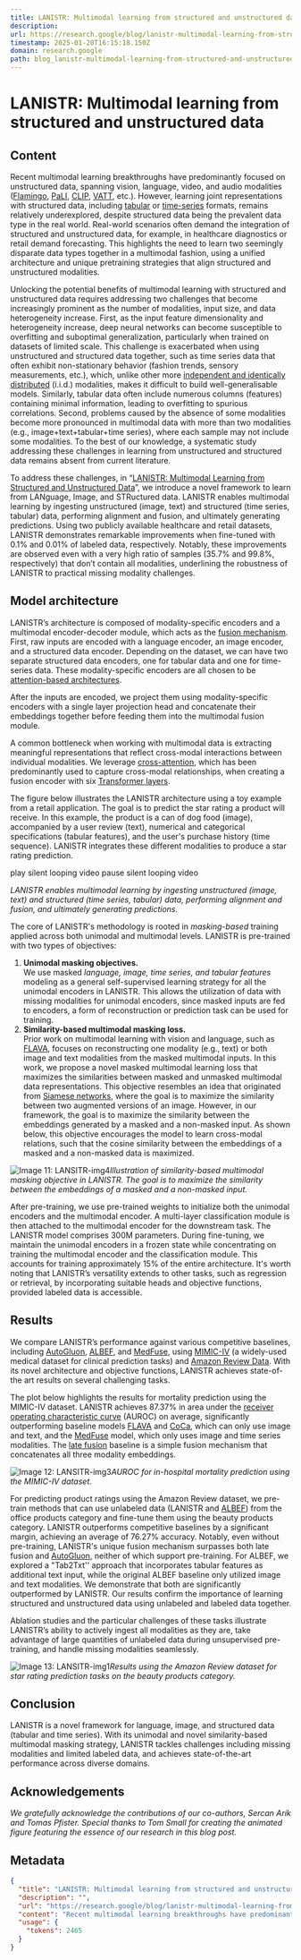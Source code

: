 ```yaml
---
title: LANISTR: Multimodal learning from structured and unstructured data
description: 
url: https://research.google/blog/lanistr-multimodal-learning-from-structured-and-unstructured-data/
timestamp: 2025-01-20T16:15:18.150Z
domain: research.google
path: blog_lanistr-multimodal-learning-from-structured-and-unstructured-data
---
```


# LANISTR: Multimodal learning from structured and unstructured data



## Content

Recent multimodal learning breakthroughs have predominantly focused on unstructured data, spanning vision, language, video, and audio modalities ([Flamingo](https://proceedings.neurips.cc/paper_files/paper/2022/hash/960a172bc7fbf0177ccccbb411a7d800-Abstract-Conference.html), [PaLI](https://arxiv.org/abs/2209.06794), [CLIP](https://proceedings.mlr.press/v139/radford21a), [VATT](https://proceedings.neurips.cc/paper/2021/hash/cb3213ada48302953cb0f166464ab356-Abstract.html), etc.). However, learning joint representations with structured data, including [tabular](https://www.orbitanalytics.com/tabular-data/#:~:text=The%20term%20%E2%80%9Ctabular%E2%80%9D%20refers%20to,the%20information%20in%20a%20table.) or [time-series](https://www.sciencedirect.com/topics/economics-econometrics-and-finance/time-series) formats, remains relatively underexplored, despite structured data being the prevalent data type in the real world. Real-world scenarios often demand the integration of structured and unstructured data, for example, in healthcare diagnostics or retail demand forecasting. This highlights the need to learn two seemingly disparate data types together in a multimodal fashion, using a unified architecture and unique pretraining strategies that align structured and unstructured modalities.

Unlocking the potential benefits of multimodal learning with structured and unstructured data requires addressing two challenges that become increasingly prominent as the number of modalities, input size, and data heterogeneity increase. First, as the input feature dimensionality and heterogeneity increase, deep neural networks can become susceptible to overfitting and suboptimal generalization, particularly when trained on datasets of limited scale. This challenge is exacerbated when using unstructured and structured data together, such as time series data that often exhibit non-stationary behavior (fashion trends, sensory measurements, etc.), which, unlike other more [independent and identically distributed](https://en.wikipedia.org/wiki/Independent_and_identically_distributed_random_variables) (i.i.d.) modalities, makes it difficult to build well-generalisable models. Similarly, tabular data often include numerous columns (features) containing minimal information, leading to overfitting to spurious correlations. Second, problems caused by the absence of some modalities become more pronounced in multimodal data with more than two modalities (e.g., image+text+tabular+time series), where each sample may not include some modalities. To the best of our knowledge, a systematic study addressing these challenges in learning from unstructured and structured data remains absent from current literature.

To address these challenges, in “[LANISTR: Multimodal Learning from Structured and Unstructured Data](https://arxiv.org/pdf/2305.16556.pdf)”, we introduce a novel framework to learn from LANguage, Image, and STRuctured data. LANISTR enables multimodal learning by ingesting unstructured (image, text) and structured (time series, tabular) data, performing alignment and fusion, and ultimately generating predictions. Using two publicly available healthcare and retail datasets, LANISTR demonstrates remarkable improvements when fine-tuned with 0.1% and 0.01% of labeled data, respectively. Notably, these improvements are observed even with a very high ratio of samples (35.7% and 99.8%, respectively) that don’t contain all modalities, underlining the robustness of LANISTR to practical missing modality challenges.

Model architecture
------------------

LANISTR’s architecture is composed of modality-specific encoders and a multimodal encoder-decoder module, which acts as the [fusion mechanism](https://en.wikipedia.org/wiki/Multimodal_interaction). First, raw inputs are encoded with a language encoder, an image encoder, and a structured data encoder. Depending on the dataset, we can have two separate structured data encoders, one for tabular data and one for time-series data. These modality-specific encoders are all chosen to be [attention-based architectures](https://arxiv.org/abs/1706.03762).

After the inputs are encoded, we project them using modality-specific encoders with a single layer projection head and concatenate their embeddings together before feeding them into the multimodal fusion module.

A common bottleneck when working with multimodal data is extracting meaningful representations that reflect cross-modal interactions between individual modalities. We leverage [cross-attention](https://en.wikipedia.org/wiki/Crossmodal_attention), which has been predominantly used to capture cross-modal relationships, when creating a fusion encoder with six [Transformer layers](https://arxiv.org/abs/2010.11929).

The figure below illustrates the LANISTR architecture using a toy example from a retail application. The goal is to predict the star rating a product will receive. In this example, the product is a can of dog food (image), accompanied by a user review (text), numerical and categorical specifications (tabular features), and the user's purchase history (time sequence). LANISTR integrates these different modalities to produce a star rating prediction.

play silent looping video pause silent looping video

_LANISTR enables multimodal learning by ingesting unstructured (image, text) and structured (time series, tabular) data, performing alignment and fusion, and ultimately generating predictions._

The core of LANISTR's methodology is rooted in _masking-based_ training applied across both unimodal and multimodal levels. LANISTR is pre-trained with two types of objectives:

1.  **Unimodal masking objectives.**  
    We use masked _language, image, time series, and tabular features_ modeling as a general self-supervised learning strategy for all the unimodal encoders in LANISTR. This allows the utilization of data with missing modalities for unimodal encoders, since masked inputs are fed to encoders, a form of reconstruction or prediction task can be used for training.
2.  **Similarity-based multimodal masking loss.**  
    Prior work on multimodal learning with vision and language, such as [FLAVA](https://arxiv.org/pdf/2112.04482), focuses on reconstructing one modality (e.g., text) or both image and text modalities from the masked multimodal inputs. In this work, we propose a novel masked multimodal learning loss that maximizes the similarities between masked and unmasked multimodal data representations. This objective resembles an idea that originated from [Siamese networks](https://arxiv.org/pdf/2011.10566.pdf), where the goal is to maximize the similarity between two augmented versions of an image. However, in our framework, the goal is to maximize the similarity between the embeddings generated by a masked and a non-masked input. As shown below, this objective encourages the model to learn cross-modal relations, such that the cosine similarity between the embeddings of a masked and a non-masked data is maximized.

 ![Image 11: LANSITR-img4](https://storage.googleapis.com/gweb-research2023-media/images/LANSITR-img4.width-1250.jpg)_Illustration of similarity-based multimodal masking objective in LANISTR. The goal is to maximize the similarity between the embeddings of a masked and a non-masked input._

After pre-training, we use pre-trained weights to initialize both the unimodal encoders and the multimodal encoder. A multi-layer classification module is then attached to the multimodal encoder for the downstream task. The LANISTR model comprises 300M parameters. During fine-tuning, we maintain the unimodal encoders in a frozen state while concentrating on training the multimodal encoder and the classification module. This accounts for training approximately 15% of the entire architecture. It's worth noting that LANISTR’s versatility extends to other tasks, such as regression or retrieval, by incorporating suitable heads and objective functions, provided labeled data is accessible.

Results
-------

We compare LANISTR’s performance against various competitive baselines, including [AutoGluon](https://auto.gluon.ai/), [ALBEF](https://arxiv.org/pdf/2107.07651.pdf), and [MedFuse](https://arxiv.org/pdf/2207.07027.pdf), using [MIMIC-IV](https://physionet.org/content/mimiciv/2.2/) (a widely-used medical dataset for clinical prediction tasks) and [Amazon Review Data](https://cseweb.ucsd.edu/~jmcauley/datasets/amazon_v2/). With its novel architecture and objective functions, LANISTR achieves state-of-the art results on several challenging tasks.

The plot below highlights the results for mortality prediction using the MIMIC-IV dataset. LANISTR achieves 87.37% in area under the [receiver operating characteristic curve](https://en.wikipedia.org/wiki/Receiver_operating_characteristic) (AUROC) on average, significantly outperforming baseline models [FLAVA](https://arxiv.org/pdf/2112.04482.pdf) and [CoCa](https://arxiv.org/pdf/2205.01917.pdf), which can only use image and text, and the [MedFuse](https://arxiv.org/pdf/2207.07027.pdf) model, which only uses image and time series modalities. The [late fusion](https://arxiv.org/pdf/1705.09406) baseline is a simple fusion mechanism that concatenates all three modality embeddings.

 ![Image 12: LANSITR-img3](https://storage.googleapis.com/gweb-research2023-media/images/LANSITR-img3.width-1250.png)_AUROC for in-hospital mortality prediction using the MIMIC-IV dataset._

For predicting product ratings using the Amazon Review dataset, we pre-train methods that can use unlabeled data (LANISTR and [ALBEF](https://arxiv.org/pdf/2107.07651.pdf)) from the office products category and fine-tune them using the beauty products category. LANISTR outperforms competitive baselines by a significant margin, achieving an average of 76.27% accuracy. Notably, even without pre-training, LANISTR's unique fusion mechanism surpasses both late fusion and [AutoGluon](https://auto.gluon.ai/), neither of which support pre-training. For ALBEF, we explored a "Tab2Txt'' approach that incorporates tabular features as additional text input, while the original ALBEF baseline only utilized image and text modalities. We demonstrate that both are significantly outperformed by LANISTR. Our results confirm the importance of learning structured and unstructured data using unlabeled and labeled data together.

Ablation studies and the particular challenges of these tasks illustrate LANISTR’s ability to actively ingest all modalities as they are, take advantage of large quantities of unlabeled data during unsupervised pre-training, and handle missing modalities seamlessly.

 ![Image 13: LANSITR-img1](https://storage.googleapis.com/gweb-research2023-media/images/LANSITR-img1.width-1250.png)_Results using the Amazon Review dataset for star rating prediction tasks on the beauty products category._

Conclusion
----------

LANISTR is a novel framework for language, image, and structured data (tabular and time series). With its unimodal and novel similarity-based multimodal masking strategy, LANISTR tackles challenges including missing modalities and limited labeled data, and achieves state-of-the-art performance across diverse domains.

Acknowledgements
----------------

_We gratefully acknowledge the contributions of our co-authors, Sercan Arik and Tomas Pfister. Special thanks to Tom Small for creating the animated figure featuring the essence of our research in this blog post._

## Metadata

```json
{
  "title": "LANISTR: Multimodal learning from structured and unstructured data",
  "description": "",
  "url": "https://research.google/blog/lanistr-multimodal-learning-from-structured-and-unstructured-data/",
  "content": "Recent multimodal learning breakthroughs have predominantly focused on unstructured data, spanning vision, language, video, and audio modalities ([Flamingo](https://proceedings.neurips.cc/paper_files/paper/2022/hash/960a172bc7fbf0177ccccbb411a7d800-Abstract-Conference.html), [PaLI](https://arxiv.org/abs/2209.06794), [CLIP](https://proceedings.mlr.press/v139/radford21a), [VATT](https://proceedings.neurips.cc/paper/2021/hash/cb3213ada48302953cb0f166464ab356-Abstract.html), etc.). However, learning joint representations with structured data, including [tabular](https://www.orbitanalytics.com/tabular-data/#:~:text=The%20term%20%E2%80%9Ctabular%E2%80%9D%20refers%20to,the%20information%20in%20a%20table.) or [time-series](https://www.sciencedirect.com/topics/economics-econometrics-and-finance/time-series) formats, remains relatively underexplored, despite structured data being the prevalent data type in the real world. Real-world scenarios often demand the integration of structured and unstructured data, for example, in healthcare diagnostics or retail demand forecasting. This highlights the need to learn two seemingly disparate data types together in a multimodal fashion, using a unified architecture and unique pretraining strategies that align structured and unstructured modalities.\n\nUnlocking the potential benefits of multimodal learning with structured and unstructured data requires addressing two challenges that become increasingly prominent as the number of modalities, input size, and data heterogeneity increase. First, as the input feature dimensionality and heterogeneity increase, deep neural networks can become susceptible to overfitting and suboptimal generalization, particularly when trained on datasets of limited scale. This challenge is exacerbated when using unstructured and structured data together, such as time series data that often exhibit non-stationary behavior (fashion trends, sensory measurements, etc.), which, unlike other more [independent and identically distributed](https://en.wikipedia.org/wiki/Independent_and_identically_distributed_random_variables) (i.i.d.) modalities, makes it difficult to build well-generalisable models. Similarly, tabular data often include numerous columns (features) containing minimal information, leading to overfitting to spurious correlations. Second, problems caused by the absence of some modalities become more pronounced in multimodal data with more than two modalities (e.g., image+text+tabular+time series), where each sample may not include some modalities. To the best of our knowledge, a systematic study addressing these challenges in learning from unstructured and structured data remains absent from current literature.\n\nTo address these challenges, in “[LANISTR: Multimodal Learning from Structured and Unstructured Data](https://arxiv.org/pdf/2305.16556.pdf)”, we introduce a novel framework to learn from LANguage, Image, and STRuctured data. LANISTR enables multimodal learning by ingesting unstructured (image, text) and structured (time series, tabular) data, performing alignment and fusion, and ultimately generating predictions. Using two publicly available healthcare and retail datasets, LANISTR demonstrates remarkable improvements when fine-tuned with 0.1% and 0.01% of labeled data, respectively. Notably, these improvements are observed even with a very high ratio of samples (35.7% and 99.8%, respectively) that don’t contain all modalities, underlining the robustness of LANISTR to practical missing modality challenges.\n\nModel architecture\n------------------\n\nLANISTR’s architecture is composed of modality-specific encoders and a multimodal encoder-decoder module, which acts as the [fusion mechanism](https://en.wikipedia.org/wiki/Multimodal_interaction). First, raw inputs are encoded with a language encoder, an image encoder, and a structured data encoder. Depending on the dataset, we can have two separate structured data encoders, one for tabular data and one for time-series data. These modality-specific encoders are all chosen to be [attention-based architectures](https://arxiv.org/abs/1706.03762).\n\nAfter the inputs are encoded, we project them using modality-specific encoders with a single layer projection head and concatenate their embeddings together before feeding them into the multimodal fusion module.\n\nA common bottleneck when working with multimodal data is extracting meaningful representations that reflect cross-modal interactions between individual modalities. We leverage [cross-attention](https://en.wikipedia.org/wiki/Crossmodal_attention), which has been predominantly used to capture cross-modal relationships, when creating a fusion encoder with six [Transformer layers](https://arxiv.org/abs/2010.11929).\n\nThe figure below illustrates the LANISTR architecture using a toy example from a retail application. The goal is to predict the star rating a product will receive. In this example, the product is a can of dog food (image), accompanied by a user review (text), numerical and categorical specifications (tabular features), and the user's purchase history (time sequence). LANISTR integrates these different modalities to produce a star rating prediction.\n\nplay silent looping video pause silent looping video\n\n_LANISTR enables multimodal learning by ingesting unstructured (image, text) and structured (time series, tabular) data, performing alignment and fusion, and ultimately generating predictions._\n\nThe core of LANISTR's methodology is rooted in _masking-based_ training applied across both unimodal and multimodal levels. LANISTR is pre-trained with two types of objectives:\n\n1.  **Unimodal masking objectives.**  \n    We use masked _language, image, time series, and tabular features_ modeling as a general self-supervised learning strategy for all the unimodal encoders in LANISTR. This allows the utilization of data with missing modalities for unimodal encoders, since masked inputs are fed to encoders, a form of reconstruction or prediction task can be used for training.\n2.  **Similarity-based multimodal masking loss.**  \n    Prior work on multimodal learning with vision and language, such as [FLAVA](https://arxiv.org/pdf/2112.04482), focuses on reconstructing one modality (e.g., text) or both image and text modalities from the masked multimodal inputs. In this work, we propose a novel masked multimodal learning loss that maximizes the similarities between masked and unmasked multimodal data representations. This objective resembles an idea that originated from [Siamese networks](https://arxiv.org/pdf/2011.10566.pdf), where the goal is to maximize the similarity between two augmented versions of an image. However, in our framework, the goal is to maximize the similarity between the embeddings generated by a masked and a non-masked input. As shown below, this objective encourages the model to learn cross-modal relations, such that the cosine similarity between the embeddings of a masked and a non-masked data is maximized.\n\n ![Image 11: LANSITR-img4](https://storage.googleapis.com/gweb-research2023-media/images/LANSITR-img4.width-1250.jpg)_Illustration of similarity-based multimodal masking objective in LANISTR. The goal is to maximize the similarity between the embeddings of a masked and a non-masked input._\n\nAfter pre-training, we use pre-trained weights to initialize both the unimodal encoders and the multimodal encoder. A multi-layer classification module is then attached to the multimodal encoder for the downstream task. The LANISTR model comprises 300M parameters. During fine-tuning, we maintain the unimodal encoders in a frozen state while concentrating on training the multimodal encoder and the classification module. This accounts for training approximately 15% of the entire architecture. It's worth noting that LANISTR’s versatility extends to other tasks, such as regression or retrieval, by incorporating suitable heads and objective functions, provided labeled data is accessible.\n\nResults\n-------\n\nWe compare LANISTR’s performance against various competitive baselines, including [AutoGluon](https://auto.gluon.ai/), [ALBEF](https://arxiv.org/pdf/2107.07651.pdf), and [MedFuse](https://arxiv.org/pdf/2207.07027.pdf), using [MIMIC-IV](https://physionet.org/content/mimiciv/2.2/) (a widely-used medical dataset for clinical prediction tasks) and [Amazon Review Data](https://cseweb.ucsd.edu/~jmcauley/datasets/amazon_v2/). With its novel architecture and objective functions, LANISTR achieves state-of-the art results on several challenging tasks.\n\nThe plot below highlights the results for mortality prediction using the MIMIC-IV dataset. LANISTR achieves 87.37% in area under the [receiver operating characteristic curve](https://en.wikipedia.org/wiki/Receiver_operating_characteristic) (AUROC) on average, significantly outperforming baseline models [FLAVA](https://arxiv.org/pdf/2112.04482.pdf) and [CoCa](https://arxiv.org/pdf/2205.01917.pdf), which can only use image and text, and the [MedFuse](https://arxiv.org/pdf/2207.07027.pdf) model, which only uses image and time series modalities. The [late fusion](https://arxiv.org/pdf/1705.09406) baseline is a simple fusion mechanism that concatenates all three modality embeddings.\n\n ![Image 12: LANSITR-img3](https://storage.googleapis.com/gweb-research2023-media/images/LANSITR-img3.width-1250.png)_AUROC for in-hospital mortality prediction using the MIMIC-IV dataset._\n\nFor predicting product ratings using the Amazon Review dataset, we pre-train methods that can use unlabeled data (LANISTR and [ALBEF](https://arxiv.org/pdf/2107.07651.pdf)) from the office products category and fine-tune them using the beauty products category. LANISTR outperforms competitive baselines by a significant margin, achieving an average of 76.27% accuracy. Notably, even without pre-training, LANISTR's unique fusion mechanism surpasses both late fusion and [AutoGluon](https://auto.gluon.ai/), neither of which support pre-training. For ALBEF, we explored a \"Tab2Txt'' approach that incorporates tabular features as additional text input, while the original ALBEF baseline only utilized image and text modalities. We demonstrate that both are significantly outperformed by LANISTR. Our results confirm the importance of learning structured and unstructured data using unlabeled and labeled data together.\n\nAblation studies and the particular challenges of these tasks illustrate LANISTR’s ability to actively ingest all modalities as they are, take advantage of large quantities of unlabeled data during unsupervised pre-training, and handle missing modalities seamlessly.\n\n ![Image 13: LANSITR-img1](https://storage.googleapis.com/gweb-research2023-media/images/LANSITR-img1.width-1250.png)_Results using the Amazon Review dataset for star rating prediction tasks on the beauty products category._\n\nConclusion\n----------\n\nLANISTR is a novel framework for language, image, and structured data (tabular and time series). With its unimodal and novel similarity-based multimodal masking strategy, LANISTR tackles challenges including missing modalities and limited labeled data, and achieves state-of-the-art performance across diverse domains.\n\nAcknowledgements\n----------------\n\n_We gratefully acknowledge the contributions of our co-authors, Sercan Arik and Tomas Pfister. Special thanks to Tom Small for creating the animated figure featuring the essence of our research in this blog post._",
  "usage": {
    "tokens": 2465
  }
}
```
